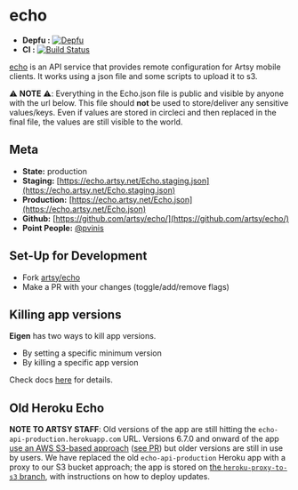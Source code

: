 # echo 

  - **Depfu :** [![Depfu](https://badges.depfu.com/badges/433c73edca24a04a7cefd5441a84b774/count.svg)](https://depfu.com/github/artsy/echo?project_id=30287)
  - **CI :** [![Build Status](https://circleci.com/gh/artsy/echo/tree/master.svg?style=shield&circle-token=f7a3e9b08ab306cd01a15da49933c0774d508ecb)](https://circleci.com/gh/artsy/echo)

  


[echo](http://github.com/artsy/echo) is an API service that provides remote configuration for Artsy mobile clients. It works using a json file and some scripts to upload it to s3.

⚠️ **NOTE** ⚠️: Everything in the Echo.json file is public and visible by anyone with the url below. This file should **not** be used to store/deliver any sensitive values/keys. Even if values are stored in circleci and then replaced in the final file, the values are still visible to the world.

## Meta

- **State:** production
- **Staging:** [https://echo.artsy.net/Echo.staging.json](https://echo.artsy.net/Echo.staging.json)
- **Production:** [https://echo.artsy.net/Echo.json](https://echo.artsy.net/Echo.json)
- **Github:** [https://github.com/artsy/echo/](https://github.com/artsy/echo/)
- **Point People:** [@pvinis](https://github.com/pvinis)

## Set-Up for Development

- Fork [artsy/echo](https://github.com/artsy/echo)
- Make a PR with your changes (toggle/add/remove flags)

## Killing app versions

**Eigen** has two ways to kill app versions.

- By setting a specific minimum version
- By killing a specific app version

Check docs [here](./docs/kill-versions.md) for details.

## Old Heroku Echo

**NOTE TO ARTSY STAFF**: Old versions of the app are still hitting the `echo-api-production.herokuapp.com` URL. Versions 6.7.0 and onward of the app [use an AWS S3-based approach](https://artsyproduct.atlassian.net/browse/CX-386) ([see PR](https://github.com/artsy/echo/pull/39)) but older versions are still in use by users. We have replaced the old `echo-api-production` Heroku app with a proxy to our S3 bucket approach; the app is stored on [the `heroku-proxy-to-s3` branch](https://github.com/artsy/echo/tree/heroku-proxy-to-s3), with instructions on how to deploy updates.
